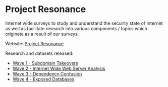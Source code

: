 # Project Resonance

Internet wide surveys to study and understand the security state of Internet as well as facilitate research into various components / topics which originate as a result of our surveys.

Website: [Project Resonance](https://project-resonance.com)

Research and datasets released:
- [Wave 1 - Subdomain Takeovers](Wave%201%20-%20Subdomain%20Takeovers/README.md)
- [Wave 2 - Internet Wide Web Server Analysis](Wave%202%20-%20Internet%20Wide%20Web%20Server%20Analysis/README.md)
- [Wave 3 - Dependency Confusion](Wave%203%20-%20Dependency%20Confusion/README.md)
- [Wave 4 - Exposed Databases](Wave%204%20-%20Exposed%20Databases/README.md)
